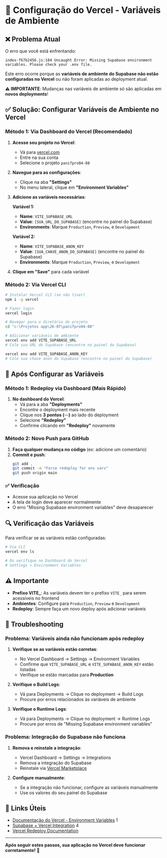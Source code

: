 # 🚀 Configuração do Vercel - Variáveis de Ambiente

## ❌ Problema Atual

O erro que você está enfrentando:
```
index-f67b2456.js:104 Uncaught Error: Missing Supabase environment variables. Please check your .env file.
```

Este erro ocorre porque as **variáveis de ambiente do Supabase não estão configuradas no Vercel** ou não foram aplicadas ao deployment atual.

⚠️ **IMPORTANTE**: Mudanças nas variáveis de ambiente só são aplicadas em **novos deployments**!

## ✅ Solução: Configurar Variáveis de Ambiente no Vercel

### Método 1: Via Dashboard do Vercel (Recomendado)

1. **Acesse seu projeto no Vercel**:
   - Vá para [vercel.com](https://vercel.com)
   - Entre na sua conta
   - Selecione o projeto `panifpro04-08`

2. **Navegue para as configurações**:
   - Clique na aba **"Settings"**
   - No menu lateral, clique em **"Environment Variables"**

3. **Adicione as variáveis necessárias**:
   
   **Variável 1:**
   - **Name**: `VITE_SUPABASE_URL`
   - **Value**: `[SUA_URL_DO_SUPABASE]` (encontre no painel do Supabase)
   - **Environments**: Marque `Production`, `Preview`, e `Development`
   
   **Variável 2:**
   - **Name**: `VITE_SUPABASE_ANON_KEY`
   - **Value**: `[SUA_CHAVE_ANON_DO_SUPABASE]` (encontre no painel do Supabase)
   - **Environments**: Marque `Production`, `Preview`, e `Development`

4. **Clique em "Save"** para cada variável

### Método 2: Via Vercel CLI

```bash
# Instalar Vercel CLI (se não tiver)
npm i -g vercel

# Fazer login
vercel login

# Navegar para o diretório do projeto
cd "c:\Projetos app\26-07\panifpro04-08"

# Adicionar variáveis de ambiente
vercel env add VITE_SUPABASE_URL
# Cole sua URL do Supabase (encontre no painel do Supabase)

vercel env add VITE_SUPABASE_ANON_KEY
# Cole sua chave anon do Supabase (encontre no painel do Supabase)
```

## 🔄 Após Configurar as Variáveis

### Método 1: Redeploy via Dashboard (Mais Rápido)
1. **No dashboard do Vercel**:
   - Vá para a aba **"Deployments"**
   - Encontre o deployment mais recente
   - Clique nos **3 pontos (⋯)** ao lado do deployment
   - Selecione **"Redeploy"**
   - Confirme clicando em **"Redeploy"** novamente

### Método 2: Novo Push para GitHub
1. **Faça qualquer mudança no código** (ex: adicione um comentário)
2. **Commit e push**:
   ```bash
   git add .
   git commit -m "Force redeploy for env vars"
   git push origin main
   ```

### ✅ Verificação
- Acesse sua aplicação no Vercel
- A tela de login deve aparecer normalmente
- O erro "Missing Supabase environment variables" deve desaparecer

## 🔍 Verificação das Variáveis

Para verificar se as variáveis estão configuradas:

```bash
# Via CLI
vercel env ls

# Ou verifique no Dashboard do Vercel
# Settings > Environment Variables
```

## ⚠️ Importante

- **Prefixo VITE_**: As variáveis devem ter o prefixo `VITE_` para serem acessíveis no frontend
- **Ambientes**: Configure para `Production`, `Preview` e `Development`
- **Redeploy**: Sempre faça um novo deploy após adicionar variáveis

## 🔧 Troubleshooting

### Problema: Variáveis ainda não funcionam após redeploy

1. **Verifique se as variáveis estão corretas**:
   - No Vercel Dashboard → Settings → Environment Variables
   - Confirme que `VITE_SUPABASE_URL` e `VITE_SUPABASE_ANON_KEY` estão listadas
   - Verifique se estão marcadas para **Production**

2. **Verifique o Build Logs**:
   - Vá para Deployments → Clique no deployment → Build Logs
   - Procure por erros relacionados às variáveis de ambiente

3. **Verifique o Runtime Logs**:
   - Vá para Deployments → Clique no deployment → Runtime Logs
   - Procure por erros de "Missing Supabase environment variables"

### Problema: Integração do Supabase não funciona

1. **Remova e reinstale a integração**:
   - Vercel Dashboard → Settings → Integrations
   - Remova a integração do Supabase
   - Reinstale via [Vercel Marketplace](https://vercel.com/marketplace/supabase)

2. **Configure manualmente**:
   - Se a integração não funcionar, configure as variáveis manualmente
   - Use os valores do seu painel do Supabase

## 🔗 Links Úteis

- [Documentação do Vercel - Environment Variables](https://vercel.com/docs/environment-variables) <mcreference link="https://vercel.com/docs/environment-variables" index="1">1</mcreference>
- [Supabase + Vercel Integration](https://vercel.com/marketplace/supabase) <mcreference link="https://supabase.com/partners/integrations/vercel" index="4">4</mcreference>
- [Vercel Redeploy Documentation](https://vercel.com/docs/deployments/redeploy)

---

**Após seguir estes passos, sua aplicação no Vercel deve funcionar corretamente!** 🎉